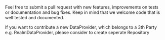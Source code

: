 Feel free to submit a pull request with new features, improvements on tests or documentation and bug fixes.
Keep in mind that we welcome code that is well tested and documented.

If you want to contribute a new DataProvider, which belongs to a 3th Party e.g. RealmDataProvider, please consider to create seperate Repository
